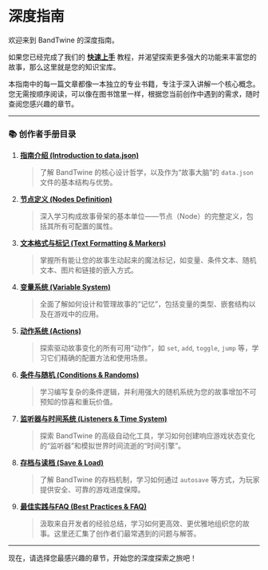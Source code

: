 <!-- 
    页面标题建议: 深度指南
    或者: 创作者工具箱
-->

# 深度指南

欢迎来到 BandTwine 的深度指南。

如果您已经完成了我们的 **[快速上手](/quick-start)** 教程，并渴望探索更多强大的功能来丰富您的故事，那么这里就是您的知识宝库。

本指南中的每一篇文章都像一本独立的专业书籍，专注于深入讲解一个核心概念。您无需按顺序阅读，可以像在图书馆里一样，根据您当前创作中遇到的需求，随时查阅您感兴趣的章节。

---

### 📚 创作者手册目录

1.  **[指南介绍 (Introduction to data.json)](/1_introduction_to_data_js.md)**
    > 了解 BandTwine 的核心设计哲学，以及作为“故事大脑”的 `data.json` 文件的基本结构与优势。

2.  **[节点定义 (Nodes Definition)](/2_nodes_definition.md)**
    > 深入学习构成故事骨架的基本单位——节点（Node）的完整定义，包括其所有可配置的属性。

3.  **[文本格式与标记 (Text Formatting & Markers)](/3_text_formatting_and_markers.md)**
    > 掌握所有能让您的故事生动起来的魔法标记，如变量、条件文本、随机文本、图片和链接的嵌入方式。

4.  **[变量系统 (Variable System)](/4_variable_system.md)**
    > 全面了解如何设计和管理故事的“记忆”，包括变量的类型、嵌套结构以及在游戏中的应用。

5.  **[动作系统 (Actions)](/5_actions.md)**
    > 探索驱动故事变化的所有可用“动作”，如 `set`, `add`, `toggle`, `jump` 等，学习它们精确的配置方法和使用场景。

6.  **[条件与随机 (Conditions & Randoms)](/6_conditions_and_randoms.md)**
    > 学习编写复杂的条件逻辑，并利用强大的随机系统为您的故事增加不可预知的惊喜和重玩价值。

7.  **[监听器与时间系统 (Listeners & Time System)](/7_listeners_and_time_system.md)**
    > 探索 BandTwine 的高级自动化工具，学习如何创建响应游戏状态变化的“监听器”和模拟世界时间流逝的“时间引擎”。

8.  **[存档与读档 (Save & Load)](/8_save_and_load.md)**
    > 了解 BandTwine 的存档机制，学习如何通过 `autosave` 等方式，为玩家提供安全、可靠的游戏进度保障。

9.  **[最佳实践与FAQ (Best Practices & FAQ)](/9_best_practices_and_faq.md)**
    > 汲取来自开发者的经验总结，学习如何更高效、更优雅地组织您的故事。这里还汇集了创作者们最常遇到的问题与解答。

---

现在，请选择您最感兴趣的章节，开始您的深度探索之旅吧！
